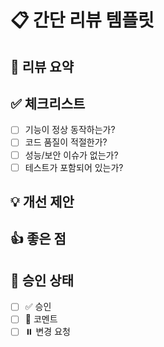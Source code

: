 # 📋 간단 리뷰 템플릿

## 🎯 리뷰 요약


## ✅ 체크리스트
- [ ] 기능이 정상 동작하는가?
- [ ] 코드 품질이 적절한가?
- [ ] 성능/보안 이슈가 없는가?
- [ ] 테스트가 포함되어 있는가?

## 💡 개선 제안


## 👍 좋은 점


## 🎯 승인 상태
- [ ] ✅ 승인
- [ ] 💬 코멘트  
- [ ] ⏸️ 변경 요청